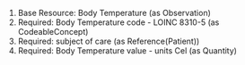1. Base Resource: Body Temperature (as Observation)
1. Required: Body Temperature code - LOINC 8310-5 (as CodeableConcept)
1. Required: subject of care (as Reference(Patient))
1. Required: Body Temperature value   - units Cel (as Quantity)
		